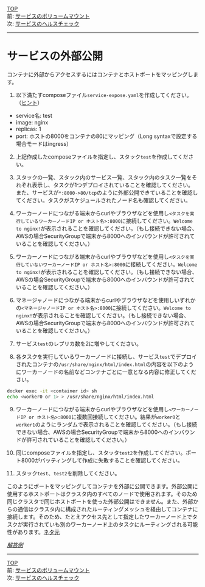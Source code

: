 [TOP](../README.md)   
前: [サービスのボリュームマウント](./swarm-service-volume.md)  
次: [サービスのヘルスチェック](./swarm-service-healthcheck.md)  

---

# サービスの外部公開

コンテナに外部からアクセスするにはコンテナとホストポートをマッピングします。

1. 以下満たすcomposeファイル`service-expose.yaml`を作成してください。（[ヒント](https://docs.docker.com/compose/compose-file/compose-file-v3/#ports)）

- service名: test
- image: nginx
- replicas: 1
- port: ホストの8000をコンテナの80にマッピング（Long syntaxで設定する場合モードはingress）

2. 上記作成したcomposeファイルを指定し、スタック`test`を作成してください。

3. スタックの一覧、スタック内のサービス一覧、スタック内のタスク一覧をそれぞれ表示し、タスクが1つデプロイされていることを確認してください。また、サービスが`*:8000->80/tcp`のように外部公開できていることを確認してください。タスクがスケジュールされたノード名も確認してください。

4. ワーカーノードにつながる端末からcurlやブラウザなどを使用し`<タスクを実行しているワーカーノードIP or ホスト名>:8000`に接続してください。`Welcome to nginx!`が表示されることを確認してください。（もし接続できない場合、AWSの場合SecurityGroupで端末から8000へのインバウンドが許可されていることを確認してください。）

5. ワーカーノードにつながる端末からcurlやブラウザなどを使用し`<タスクを実行していないワーカーノードIP or ホスト名>:8000`に接続してください。`Welcome to nginx!`が表示されることを確認してください。（もし接続できない場合、AWSの場合SecurityGroupで端末から8000へのインバウンドが許可されていることを確認してください。）

6. マネージャノードにつながる端末からcurlやブラウザなどを使用しいずれかの`<マネージャノードIP or ホスト名>:8000`に接続してください。`Welcome to nginx!`が表示されることを確認してください。（もし接続できない場合、AWSの場合SecurityGroupで端末から8000へのインバウンドが許可されていることを確認してください。）

7. サービス`test`のレプリカ数を2に増やしてください。

8. 各タスクを実行しているワーカーノードに接続し、サービス`test`でデプロイされたコンテナの`/usr/share/nginx/html/index.html`の内容を以下のようにワーカーノードの名前などコンテナごとに一意となる内容に修正してください。

``` sh
docker exec -it <container id> sh
echo <worker0 or 1> > /usr/share/nginx/html/index.html
```

9.  ワーカーノードにつながる端末からcurlやブラウザなどを使用し`<ワーカーノードIP or ホスト名>:8000`に複数回接続してください。結果が`worker0`と`worker1`のようにランダムで表示されることを確認してください。（もし接続できない場合、AWSの場合SecurityGroupで端末から8000へのインバウンドが許可されていることを確認してください。）

10. 同じcomposeファイルを指定し、スタッタ`test2`を作成してください。ポート8000がバッティングして作成に失敗することを確認してください。

11. スタック`test`、`test2`を削除してください。

このようにポートをマッピングしてコンテナを外部に公開できます。外部公開に使用するホストポートはクラスタ内のすべてのノードで使用されます。そのため同じクラスタで同じホストポートを使った外部公開はできません。また、外部からの通信はクラスタ内に構成されたルーティングメッシュを経由してコンテナに接続します。そのため、たとえアクセス先として指定したワーカーノード上でタスクが実行されていも別のワーカーノード上のタスクにルーティングされる可能性があります。[ネタ元](https://docs.docker.com/network/overlay/#bypass-the-routing-mesh-for-a-swarm-service)

*[解答例](./.ans/swarm-service-expose.md)*

---

[TOP](../README.md)   
前: [サービスのボリュームマウント](./swarm-service-volume.md)  
次: [サービスのヘルスチェック](./swarm-service-healthcheck.md)  